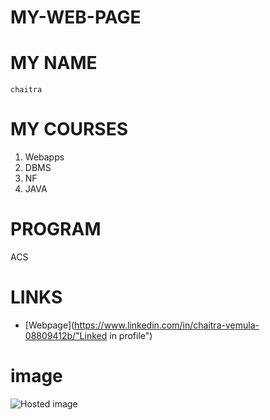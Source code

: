 # MY-WEB-PAGE
# MY NAME

    chaitra
# MY COURSES

1. Webapps
2. DBMS
3. NF
4. JAVA

# PROGRAM

ACS

# LINKS

- [Webpage](https://www.linkedin.com/in/chaitra-vemula-08809412b/"Linked in profile")

# image

![Hosted image](image.jpg"flower")


 
    
